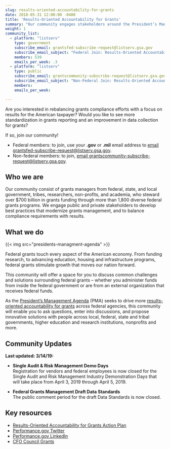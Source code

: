 ```yaml
---
slug: results-oriented-accountability-for-grants
date: 2018-05-31 12:00:00 -0400
title: 'Results-Oriented Accountability for Grants'
summary: "Our community engages stakeholders around the President’s Management Agenda (PMA), and the Results-Oriented Accountability for Grants Cross-Agency Priority (CAP) Goal."
weight: 1
community_list:
  - platform: "listserv"
    type: government
    subscribe_email: grantsfed-subscribe-request@listserv.gsa.gov
    subscribe_email_subject: "Federal Join: Results-Oriented Accountability for Grants Community of Practice"
    members: 539
    emails_per_week: .3
  - platform: "listserv"
    type: public
    subscribe_email: grantscommunity-subscribe-request@listserv.gsa.gov
    subscribe_email_subject: "Non-Federal Join: Results-Oriented Accountability for Grants Community of Practice"
    members:
    emails_per_week:

---
```


Are you interested in rebalancing grants compliance efforts with a focus on results for the American taxpayer? Would you like to see more standardization in grants reporting and an improvement in data collection for grants?

If so, join our community!

- Federal members: to join, use your **.gov** or **.mil** email address to [email grantsfed-subscribe-request@listserv.gsa.gov](mailto:grantsfed-subscribe-request@listserv.gsa.gov?subject=Federal%20Join%3A%20Results%2DOriented%20Accountability%20for%20Grants%20Community%20of%20Practice).
- Non-federal members: to join, [email grantscommunity-subscribe-request@listserv.gsa.gov](mailto:grantscommunity-subscribe-request@listserv.gsa.gov?subject=Non%2DFederal%20Join%3A%20Results%2DOriented%20Accountability%20for%20Grants%20Community%20of%20Practice).

## Who we are

Our community consist of grants managers from federal, state, and local government, tribes, researchers, non-profits, and academia, who steward over $700 billion in grants funding through more than 1,800 diverse federal grants programs. We engage public and private stakeholders to develop best practices that modernize grants management, and to balance compliance requirements with results.

## What we do

{{< img src="presidents-managment-agenda" >}}

Federal grants touch every aspect of the American economy. From funding research, to advancing education, housing and infrastructure programs, federal grants stimulate growth that moves our nation forward.

This community will offer a space for you to discuss common challenges and solutions surrounding federal grants – whether you administer funds from inside the federal government or are from an external organization that receives federal funds.

As the [President’s Management Agenda](https://www.performance.gov/PMA/) (PMA) seeks to drive more [results-oriented accountability for grants](https://www.performance.gov/CAP/CAP_goal_8.html) across federal agencies, this community will enable you to ask questions, enter into discussions, and propose innovative solutions with people across local, federal, state and tribal governments, higher education and research institutions, nonprofits and more.

## Community Updates

**Last updated: 3/14/19:**

- **Single Audit & Risk Management Demo Days** <br />Registration for vendors and federal employees is now closed for the Single Audit and Risk Management Industry Demonstration Days that will take place from April 3, 2019 through April 5, 2019.

- **Federal Grants Management Draft Data Standards** <br />The public comment period for the draft Data Standards is now closed.

## Key resources

* [Results-Oriented Accountability for Grants Action Plan](https://www.performance.gov/CAP/CAP_goal_8.html)
* [Performance.gov Twitter](https://twitter.com/PerformanceGov)
* [Performance.gov LinkedIn](https://www.linkedin.com/company/performance-gov/)
* [CFO Council Grants](https://www.cfo.gov/grants/)
